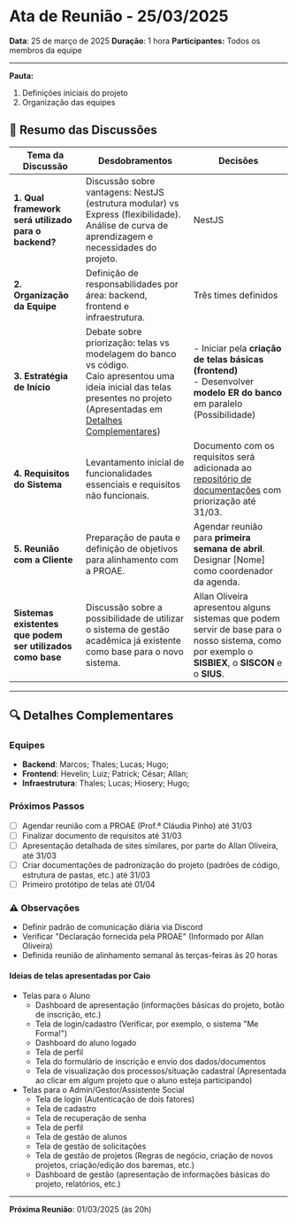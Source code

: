# Ata de Reunião - 25/03/2025

**Data**: 25 de março de 2025
**Duração**: 1 hora
**Participantes:** Todos os membros da equipe

---

**Pauta:**

1. Definições iniciais do projeto
2. Organização das equipes

## 📌 **Resumo das Discussões**

| Tema da Discussão                                          | Desdobramentos                                                                                                                                                                                                | Decisões                                                                                                                                                |
| ---------------------------------------------------------- | ------------------------------------------------------------------------------------------------------------------------------------------------------------------------------------------------------------- | ------------------------------------------------------------------------------------------------------------------------------------------------------- |
| **1. Qual framework será utilizado para o backend?**       | Discussão sobre vantagens: NestJS (estrutura modular) vs Express (flexibilidade). Análise de curva de aprendizagem e necessidades do projeto.                                                                 | NestJS                                                                                                                                                  |
| **2. Organização da Equipe**                               | Definição de responsabilidades por área: backend, frontend e infraestrutura.                                                                                                                                  | Três times definidos                                                                                                                                    |
| **3. Estratégia de Início**                                | Debate sobre priorização: telas vs modelagem do banco vs código. <br> Caio apresentou uma ideia inicial das telas presentes no projeto (Apresentadas em [Detalhes Complementares](#-detalhes-complementares)) | - Iniciar pela **criação de telas básicas (frontend)** <br> - Desenvolver **modelo ER do banco** em paralelo (Possibilidade)                            |
| **4. Requisitos do Sistema**                               | Levantamento inicial de funcionalidades essenciais e requisitos não funcionais.                                                                                                                               | Documento com os requisitos será adicionada ao [repositório de documentações](https://github.com/TSIW-PROAE/proae_documents) com priorização até 31/03. |
| **5. Reunião com a Cliente**                               | Preparação de pauta e definição de objetivos para alinhamento com a PROAE.                                                                                                                                    | Agendar reunião para **primeira semana de abril**. Designar [Nome] como coordenador da agenda.                                                          |
| **Sistemas existentes que podem ser utilizados como base** | Discussão sobre a possibilidade de utilizar o sistema de gestão acadêmica já existente como base para o novo sistema.                                                                                         | Allan Oliveira apresentou alguns sistemas que podem servir de base para o nosso sistema, como por exemplo o **SISBIEX**, o **SISCON** e o **SIUS**.     |

---

## 🔍 **Detalhes Complementares**

### **Equipes**

- **Backend**: Marcos; Thales; Lucas; Hugo;
- **Frontend**: Hevelin; Luiz; Patrick; César; Allan;
- **Infraestrutura**: Thales; Lucas; Hiosery; Hugo;

### **Próximos Passos**

- [ ] Agendar reunião com a PROAE (Prof.ª Cláudia Pinho) até 31/03
- [ ] Finalizar documento de requisitos até 31/03
- [ ] Apresentação detalhada de sites similares, por parte do Allan Oliveira, até 31/03
- [ ] Criar documentações de padronização do projeto (padrões de código, estrutura de pastas, etc.) até 31/03
- [ ] Primeiro protótipo de telas até 01/04

### ⚠️ **Observações**

- Definir padrão de comunicação diária via Discord
- Verificar "Declaração fornecida pela PROAE" (Informado por Allan Oliveira)
- Definida reunião de alinhamento semanal às terças-feiras às 20 horas

#### Ideias de telas apresentadas por Caio

- Telas para o Aluno
  - Dashboard de apresentação (informações básicas do projeto, botão de inscrição, etc.)
  - Tela de login/cadastro (Verificar, por exemplo, o sistema "Me Forma!")
  - Dashboard do aluno logado
  - Tela de perfil
  - Tela do formulário de inscrição e envio dos dados/documentos
  - Tela de visualização dos processos/situação cadastral (Apresentada ao clicar em algum projeto que o aluno esteja participando)
- Telas para o Admin/Gestor/Assistente Social
  - Tela de login (Autenticação de dois fatores)
  - Tela de cadastro
  - Tela de recuperação de senha
  - Tela de perfil
  - Tela de gestão de alunos
  - Tela de gestão de solicitações
  - Tela de gestão de projetos (Regras de negócio, criação de novos projetos, criação/edição dos baremas, etc.)
  - Dashboard de gestão (apresentação de informações básicas do projeto, relatórios, etc.)

---

**Próxima Reunião**: 01/03/2025 (às 20h)
